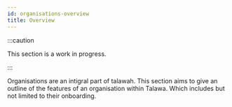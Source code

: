 ```yaml
---
id: organisations-overview
title: Overview
---
```


:::caution

This section is a work in progress.

:::

Organisations are an intigral part of talawah. This section aims to give an outline of the features of an organisation within Talawa. Which includes but not limited to their onboarding.

